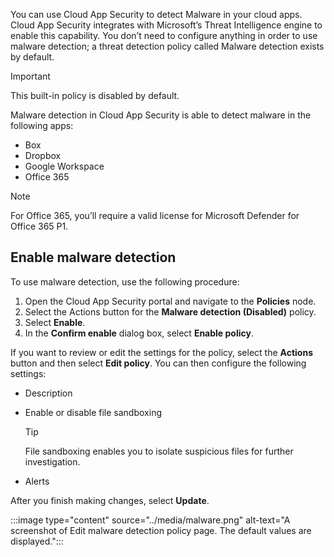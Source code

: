 You can use Cloud App Security to detect Malware in your cloud apps. Cloud App Security integrates with Microsoft’s Threat Intelligence engine to enable this capability. You don’t need to configure anything in order to use malware detection; a threat detection policy called Malware detection exists by default. 

> [!IMPORTANT]
> This built-in policy is disabled by default.

Malware detection in Cloud App Security is able to detect malware in the following apps:

- Box
- Dropbox
- Google Workspace
- Office 365

> [!NOTE]
> For Office 365, you’ll require a valid license for Microsoft Defender for Office 365 P1.

## Enable malware detection

To use malware detection, use the following procedure:

1. Open the Cloud App Security portal and navigate to the **Policies** node. 
2. Select the Actions button for the **Malware detection (Disabled)** policy. 
3. Select **Enable**.
4. In the **Confirm enable** dialog box, select **Enable policy**. 

If you want to review or edit the settings for the policy, select the **Actions** button and then select **Edit policy**. You can then configure the following settings:

- Description
- Enable or disable file sandboxing

   > [!TIP]
   > File sandboxing enables you to isolate suspicious files for further investigation.

- Alerts

After you finish making changes, select **Update**.

   :::image type="content" source="../media/malware.png" alt-text="A screenshot of Edit malware detection policy page. The default values are displayed.":::
